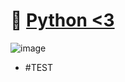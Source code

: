 # 🚀 [Python <3](https://www.python.org/)
![image](https://user-images.githubusercontent.com/77877967/120018647-247a8e80-bff0-11eb-8a3f-182eabd62802.png)

- #TEST
